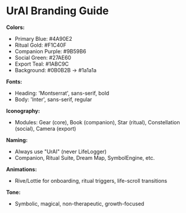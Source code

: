 # UrAI Branding Guide

**Colors:**  
- Primary Blue: #4A90E2  
- Ritual Gold: #F1C40F  
- Companion Purple: #9B59B6  
- Social Green: #27AE60  
- Export Teal: #1ABC9C  
- Background: #0B0B2B → #1a1a1a

**Fonts:**  
- Heading: 'Montserrat', sans-serif, bold  
- Body: 'Inter', sans-serif, regular

**Iconography:**  
- Modules: Gear (core), Book (companion), Star (ritual), Constellation (social), Camera (export)

**Naming:**  
- Always use "UrAI" (never LifeLogger)
- Companion, Ritual Suite, Dream Map, SymbolEngine, etc.

**Animations:**  
- Rive/Lottie for onboarding, ritual triggers, life-scroll transitions

**Tone:**  
- Symbolic, magical, non-therapeutic, growth-focused
